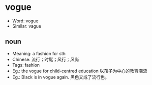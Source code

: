 # vogue

- Word: vogue
- Similar: vague

## noun

- Meaning: a fashion for sth
- Chinese: 流行；时髦；风行；风尚
- Tags: fashion
- Eg.: the vogue for child-centred education 以孩子为中心的教育潮流
- Eg.: Black is in vogue again. 黑色又成了流行色。

